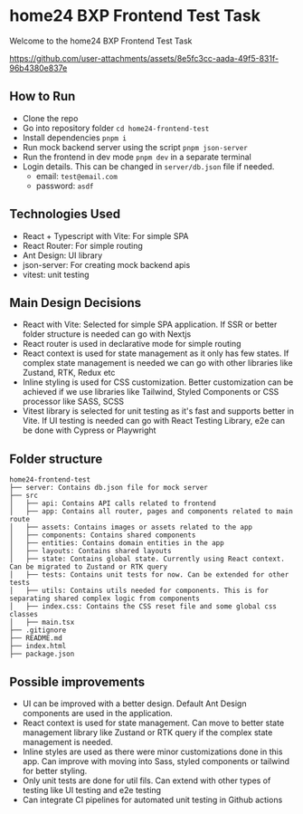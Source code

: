 # home24 BXP Frontend Test Task

Welcome to the home24 BXP Frontend Test Task

https://github.com/user-attachments/assets/8e5fc3cc-aada-49f5-831f-96b4380e837e

## How to Run

- Clone the repo
- Go into repository folder `cd home24-frontend-test`
- Install dependencies `pnpm i`
- Run mock backend server using the script `pnpm json-server`
- Run the frontend in dev mode `pnpm dev` in a separate terminal
- Login details. This can be changed in `server/db.json` file if needed.
    - email: `test@email.com`
    - password: `asdf`

## Technologies Used

- React + Typescript with Vite: For simple SPA
- React Router: For simple routing
- Ant Design: UI library
- json-server: For creating mock backend apis
- vitest: unit testing

## Main Design Decisions

- React with Vite: Selected for simple SPA application. If SSR or better folder structure is needed can go with Nextjs
- React router is used in declarative mode for simple routing
- React context is used for state management as it only has few states. If complex state management is needed we can go with other libraries like Zustand, RTK, Redux etc
- Inline styling is used for CSS customization. Better customization can be achieved if we use libraries like Tailwind, Styled Components or CSS processor like SASS, SCSS
- Vitest library is selected for unit testing as it's fast and supports better in Vite. If UI testing is needed can go with React Testing Library, e2e can be done with Cypress or Playwright

## Folder structure

```
home24-frontend-test 
├── server: Contains db.json file for mock server
├── src
│   ├── api: Contains API calls related to frontend
│   ├── app: Contains all router, pages and components related to main route
│   ├── assets: Contains images or assets related to the app
│   ├── components: Contains shared components
│   ├── entities: Contains domain entities in the app
│   ├── layouts: Contains shared layouts
│   ├── state: Contains global state. Currently using React context. Can be migrated to Zustand or RTK query
│   ├── tests: Contains unit tests for now. Can be extended for other tests
│   ├── utils: Contains utils needed for components. This is for separating shared complex logic from components
│   ├── index.css: Contains the CSS reset file and some global css classes
│   ├── main.tsx
├── .gitignore
├── README.md
├── index.html
├── package.json
```

## Possible improvements

- UI can be improved with a better design. Default Ant Design components are used in the application.
- React context is used for state management. Can move to better state management library like Zustand or RTK query if the complex state management is needed.
- Inline styles are used as there were minor customizations done in this app. Can improve with moving into Sass, styled components or tailwind for better styling.
- Only unit tests are done for util fils. Can extend with other types of testing like UI testing and e2e testing
- Can integrate CI pipelines for automated unit testing in Github actions